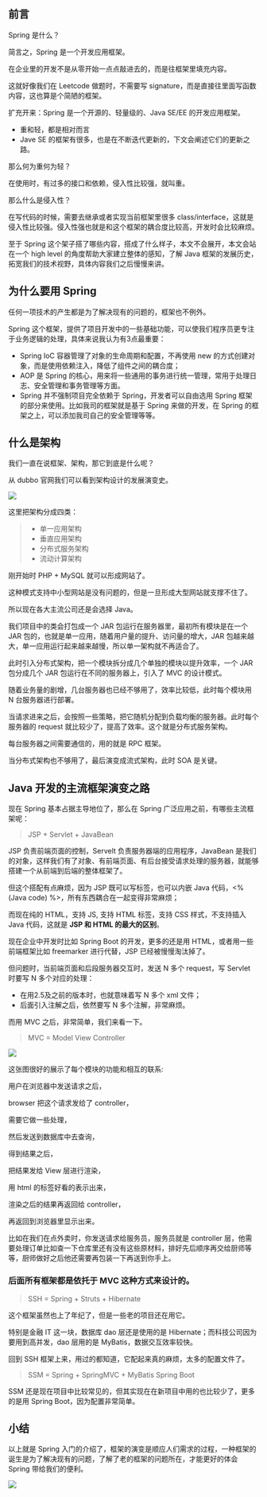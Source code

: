 

  ## 前言
  Spring 是什么？

  简言之，Spring 是一个开发应用框架。

  在企业里的开发不是从零开始一点点敲进去的，而是往框架里填充内容。

  这就好像我们在 Leetcode 做题时，不需要写 signature，而是直接往里面写函数内容，这也算是个简陋的框架。

  扩充开来：Spring 是一个开源的、轻量级的、Java SE/EE 的开发应用框架。

  - 重和轻，都是相对而言
  - Jave SE 的框架有很多，也是在不断迭代更新的，下文会阐述它们的更新之路。

  那么何为重何为轻？
  
  在使用时，有过多的接口和依赖，侵入性比较强，就叫重。

  那么什么是侵入性？
  
  在写代码的时候，需要去继承或者实现当前框架里很多 class/interface，这就是侵入性比较强。侵入性强也就是和这个框架的耦合度比较高，开发时会比较麻烦。
  
  至于 Spring 这个架子搭了哪些内容，搭成了什么样子，本文不会展开，本文会站在一个 high level 的角度帮助大家建立整体的感知，了解 Java 框架的发展历史，拓宽我们的技术视野，具体内容我们之后慢慢来讲。
  
  ## 为什么要用 Spring
  
  任何一项技术的产生都是为了解决现有的问题的，框架也不例外。
  
  Spring 这个框架，提供了项目开发中的一些基础功能，可以使我们程序员更专注于业务逻辑的处理，具体来说我认为有3点最重要：
  - Spring IoC 容器管理了对象的生命周期和配置，不再使用 new 的方式创建对象，而是使用依赖注入，降低了组件之间的耦合度；
  - AOP 是 Spring 的核心，用来将一些通用的事务进行统一管理，常用于处理日志、安全管理和事务管理等方面。
  - Spring 并不强制项目完全依赖于 Spring，开发者可以自由选用 Spring 框架的部分来使用。比如我司的框架就是基于 Spring 来做的开发，在 Spring 的框架之上，可以添加我司自己的安全管理等等。
  
  ## 什么是架构
  我们一直在说框架、架构，那它到底是什么呢？
  
  从 dubbo 官网我们可以看到架构设计的发展演变史。
  
  
![](https://imgkr.cn-bj.ufileos.com/cd976677-58bc-4db7-abc2-38a52d44c3a3.png)

  这里把架构分成四类：
  
  > - 单一应用架构
  > - 垂直应用架构
 > -  分布式服务架构
> - 流动计算架构
  
  
  刚开始时 PHP + MySQL 就可以形成网站了。

  这种模式支持中小型网站是没有问题的，但是一旦形成大型网站就支撑不住了。
  
  所以现在各大主流公司还是会选择 Java。
  
  我们项目中的类会打包成一个 JAR 包运行在服务器里，最初所有模块是在一个 JAR 包的，也就是单一应用，随着用户量的提升、访问量的增大，JAR 包越来越大，单一应用运行起来越来越慢，所以单一架构就不再适合了。
  
  
  此时引入分布式架构，把一个模块拆分成几个单独的模块以提升效率，一个 JAR 包分成几个 JAR 包运行在不同的服务器上，引入了 MVC 的设计模式。
  
  随着业务量的剧增，几台服务器也已经不够用了，效率比较低，此时每个模块用 N 台服务器进行部署。

当请求进来之后，会按照一些策略，把它随机分配到负载均衡的服务器。此时每个服务器的 request 就比较少了，提高了效率。这个就是分布式服务架构。

每台服务器之间需要通信的，用的就是 RPC 框架。

当分布式架构也不够用了，最后演变成流式架构，此时 SOA 是关键。
  
  
  ## Java 开发的主流框架演变之路
  
  现在 Spring 基本占据主导地位了，那么在 Spring 广泛应用之前，有哪些主流框架呢：
  > JSP + Servlet + JavaBean 
  
  JSP 负责前端页面的控制，Servelt 负责服务器端的应用程序，JavaBean 是我们的对象，这样我们有了对象、有前端页面、有后台接受请求处理的服务器，就能够搭建一个从前端到后端的整体框架了。
  
  但这个搭配有点麻烦，因为 JSP 既可以写标签，也可以内嵌 Java 代码，<% (Java code) %>，所有东西耦合在一起变得非常麻烦；

  
  而现在纯的 HTML，支持 JS, 支持 HTML 标签，支持 CSS 样式，不支持插入 Java 代码，这就是 **JSP 和 HTML 的最大的区别**。

 现在企业中开发时比如 Spring Boot 的开发，更多的还是用 HTML，或者用一些前端框架比如 freemarker 进行代替，JSP 已经被慢慢淘汰掉了。
  
  但问题时，当前端页面和后段服务器交互时，发送 N 多个 request，写 Servlet 时要写 N 多个对应的处理：
  
- 在用2.5及之前的版本时，也就意味着写 N 多个 xml 文件；
- 后面引入注解之后，依然要写 N 多个注解，非常麻烦。



而用 MVC 之后，非常简单，我们来看一下。


  > MVC = Model View Controller
  
  
![](https://imgkr.cn-bj.ufileos.com/63bbb168-5045-4c0f-b5ad-b0c91f9ded1a.png)
  
  这张图很好的展示了每个模块的功能和相互的联系:
  
  用户在浏览器中发送请求之后，

browser 把这个请求发给了 controller，

需要它做一些处理，

然后发送到数据库中去查询，

得到结果之后，

把结果发给 View 层进行渲染，

用 html 的标签好看的表示出来，

渲染之后的结果再返回给 controller，

再返回到浏览器里显示出来。
  
  比如在我们在点外卖时，你发送请求给服务员，服务员就是 controller 层，他需要处理订单比如查一下仓库里还有没有这些原材料，排好先后顺序再交给厨师等等，厨师做好之后他还需要再包装一下再送到你手上。
  
  ### 后面所有框架都是依托于 MVC 这种方式来设计的。

> SSH = Spring + Struts + Hibernate
  
  这个框架虽然也上了年纪了，但是一些老的项目还在用它。

特别是金融 IT 这一块，数据库 dao 层还是使用的是 Hibernate；而科技公司因为要用到高并发，dao 层用的是 MyBatis，数据交互效率较快。

回到 SSH 框架上来，用过的都知道，它配起来真的麻烦，太多的配置文件了。
  
  > SSM = Spring + SpringMVC + MyBatis 
  > Spring Boot
  
  SSM 还是现在项目中比较常见的，但其实现在在新项目中用的也比较少了，更多的是用 Spring Boot，因为配置非常简单。
  
  ## 小结
  以上就是 Spring 入门的介绍了，框架的演变是顺应人们需求的过程，一种框架的诞生是为了解决现有的问题，了解了老的框架的问题所在，才能更好的体会 Spring 带给我们的便利。
  
  
  
![](https://imgkr.cn-bj.ufileos.com/6e68ec84-462f-4e50-a376-0db3db234100.png)

  
  

  



  
  
  



